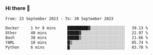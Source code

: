 ### Hi there 👋

<!--
**palaashatri/palaashatri** is a ✨ _special_ ✨ repository because its `README.md` (this file) appears on your GitHub profile.

Here are some ideas to get you started:

- 🔭 I’m currently working on ...
- 🌱 I’m currently learning ...
- 👯 I’m looking to collaborate on ...
- 🤔 I’m looking for help with ...
- 💬 Ask me about ...
- 📫 How to reach me: ...
- 😄 Pronouns: ...
- ⚡ Fun fact: ...
-->

<!--START_SECTION:waka-->

```txt
From: 23 September 2023 - To: 30 September 2023

Docker     1 hr 8 mins     █████████▓░░░░░░░░░░░░░░░   39.13 %
Other      40 mins         █████▓░░░░░░░░░░░░░░░░░░░   22.97 %
Bash       38 mins         █████▒░░░░░░░░░░░░░░░░░░░   21.66 %
YAML       10 mins         █▒░░░░░░░░░░░░░░░░░░░░░░░   05.74 %
Python     6 mins          █░░░░░░░░░░░░░░░░░░░░░░░░   03.78 %
```

<!--END_SECTION:waka-->
